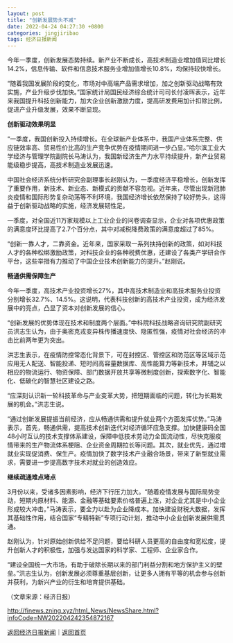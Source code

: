 ```yaml
---
layout: post
title: "创新发展势头不减"
date: 2022-04-24 04:27:30 +0800
categories: jingjiribao
tags: 经济日报新闻
---
```

<p>今年一季度，创新发展态势持续。新产业不断成长，高技术制造业增加值同比增长14.2%，信息传输、软件和信息技术服务业增加值增长10.8%，均保持较快增长。</p>
 <p>“随着我国发展阶段的变化，市场对中高端产品需求增加，加之创新驱动战略有效实施，产业升级步伐加快。”国家统计局国民经济综合统计司司长付凌晖表示，近年来我国提升科技创新能力，加大企业创新激励力度，提高研发费用加计扣除比例，促进产业升级发展，效果不断显现。</p>
 <p><strong>创新驱动效果明显</strong></p>
 <p>“一季度，我国创新投入持续增长。在全球新产业体系中，我国产业体系完整、供应链效率高、贸易性价比高的生产竞争优势在疫情期间进一步凸显。”哈尔滨工业大学经济与管理学院副院长马涛认为，我国新经济生产力水平持续提升，新产业贸易能级稳步提高，高技术制造业发展迅速。</p>
 <p>中国社会经济系统分析研究会副理事长赵刚认为，一季度经济平稳增长，创新发挥了重要作用，新技术、新业态、新模式的贡献不容忽视。近年来，尽管出现新冠肺炎疫情和国际形势复杂动荡等不利环境，我国经济增长依然保持了较好势头，这得益于创新驱动战略的实施，经济发展韧性足。</p>
 <p>一季度，对全国近11万家规模以上工业企业的问卷调查显示，企业对各项优惠政策的满意度环比提高了2.7个百分点，其中对减税降费政策的满意度超过了85%。</p>
 <p>“创新一靠人才，二靠资金。近年来，国家采取一系列扶持创新的政策，如对科技人才的各种松绑激励政策，对科技企业的各种税费优惠，还建设了各类产学研合作平台，这些举措有力推动了中国企业技术创新能力的提升。”赵刚说。</p>
 <p><strong>畅通供需保障生产</strong></p>
 <p>今年一季度，高技术产业投资增长27%，其中高技术制造业和高技术服务业投资分别增长32.7%、14.5%。这说明，代表科技创新的高技术产业投资，成为经济发展中的亮点，凸显了资本对创新发展的信心。</p>
 <p>“创新发展的优势体现在技术和制度两个层面。”中科院科技战略咨询研究院副研究员洪志生认为，由于奥密克戎变异株传播速度快、隐匿性强，疫情对社会经济的冲击比前两年更为突出。</p>
 <p>洪志生表示，在疫情防控常态化背景下，可在封控区、管控区和防范区等区域示范应用无人配送、智能投递、短时间高容量数据库、高性能算力等新技术，并辅之以相应的物流运行、物资保障、部门数据开放共享等微制度创新，探索数字化、智能化、低碳化的智慧社区建设之路。</p>
 <p>“应深刻认识新一轮科技革命与产业变革大势，把短期面临的问题，转化为长期发展的机会。”洪志生说。</p>
 <p>“通过创新发展提振当前经济，应从畅通供需和提升就业两个方面发挥优势。”马涛表示，首先，畅通供需，提高技术创新迭代对经济循环应急支撑。加快健康码全国48小时互认的技术支撑体系建设，保障中低技术劳动力全国流动性，尽快克服疫情带来的生产物流体系梗阻、企业资金周期拉长等问题。其次，就业优先，通过增就业实现促消费、保生产。疫情加快了数字技术产业融合场景，带来了新型就业需求，需要进一步提高数字技术对就业的创造效应。</p>
 <p><strong>继续疏通难点堵点</strong></p>
 <p>3月份以来，受诸多因素影响，经济下行压力加大。“随着疫情发展与国际局势变动，短期内原材料、能源、金融等基础要素价格普遍上涨，对企业尤其是中小企业形成较大冲击。”马涛表示，要全力以赴为企业降成本。加快建设财税大数据，发挥其基础性作用，结合国家“专精特新”专项行动计划，推动中小企业创新发展供需贯通。</p>
 <p>赵刚认为，针对原始创新供给不足问题，要给科研人员更高的自由度和宽松度，提升创新人才的积极性，加强与发达国家的科学家、工程师、企业家合作。</p>
 <p>“建设全国统一大市场，有助于破除长期以来的部门利益分割和地方保护主义的壁垒。”洪志生认为，创新发展必须尊重基层创新，让更多人拥有平等的机会参与创新并获利，为新兴产业的衍生和培育提供基础。 </p><p class="em_media">（文章来源：经济日报）</p>

<http://finews.zning.xyz/html_News/NewsShare.html?infoCode=NW202204242354872167>

[返回经济日报新闻](//finews.withounder.com/category/jingjiribao.html)｜[返回首页](//finews.withounder.com/)